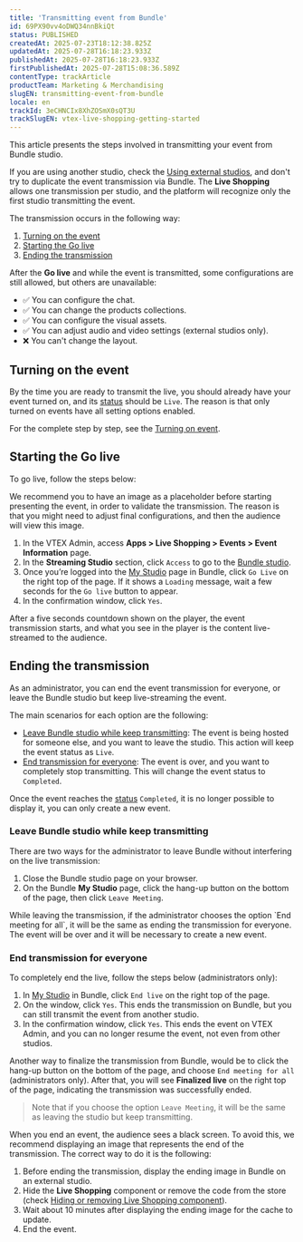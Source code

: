 ```yaml
---
title: 'Transmitting event from Bundle'
id: 69PX90vv4oDWQ34nnBkiQt
status: PUBLISHED
createdAt: 2025-07-23T18:12:38.825Z
updatedAt: 2025-07-28T16:18:23.933Z
publishedAt: 2025-07-28T16:18:23.933Z
firstPublishedAt: 2025-07-28T15:08:36.589Z
contentType: trackArticle
productTeam: Marketing & Merchandising
slugEN: transmitting-event-from-bundle
locale: en
trackId: 3eCHNCIx8XhZOSmX0sQT3U
trackSlugEN: vtex-live-shopping-getting-started
---
```


This article presents the steps involved in transmitting your event from Bundle studio.

<div class = "alert alert-danger">
  <p>If you are using another studio, check the <a href="https://help.vtex.com/en/tracks/vtex-live-shopping-getting-started--3eCHNCIx8XhZOSmX0sQT3U/Dw0QdKI0aGjmyD5Z6z5JC">Using external studios</a>, and don't try to duplicate the event transmission via Bundle. The <b>Live Shopping</b> allows one transmission per studio, and the platform will recognize only the first studio transmitting the event.</p>
</div>

The transmission occurs in the following way:

1. [Turning on the event](#turning-on-the-event)
2. [Starting the Go live](#starting-the-go-live)
3. [Ending the transmission](#ending-the-transmission)

<div class = "alert alert-warning">
  <p>After the <b>Go live</b> and while the event is transmitted, some configurations are still allowed, but others are unavailable:<ul><li>✅ You can configure the chat.</li><li>✅ You can change the products collections.</li><li>✅ You can configure the visual assets.</li><li>✅ You can adjust audio and video settings (external studios only).</li><li>❌ You can't change the layout.</li></ul></p>
</div>

## Turning on the event

By the time you are ready to transmit the live, you should already have your event turned on, and its [status](https://help.vtex.com/en/tracks/vtex-live-shopping-getting-started--3eCHNCIx8XhZOSmX0sQT3U/5WLXGbOSFmxN7QlzOnfGrv#event-status) should be `Live`. The reason is that only turned on events have all setting options enabled. 

For the complete step by step, see the [Turning on event](https://help.vtex.com/en/tracks/vtex-live-shopping-getting-started--3eCHNCIx8XhZOSmX0sQT3U/6NrWRLAJEHijcd6tLIWoqq).

## Starting the Go live

To go live, follow the steps below:

<div class = "alert alert-info">
  <p>We recommend you to have an image as a placeholder before starting presenting the event, in order to validate the transmission. The reason is that you might need to adjust final configurations, and then the audience will view this image.</p>
</div>

1. In the VTEX Admin, access **Apps > Live Shopping > Events > Event Information** page.
2. In the **Streaming Studio** section, click `Access` to go to the [Bundle studio](https://help.vtex.com/en/tracks/vtex-live-shopping-getting-started--3eCHNCIx8XhZOSmX0sQT3U/3GKzrP9nkyRwpUyyeYUaeX).
3. Once you’re logged into the [My Studio](https://help.vtex.com/en/tracks/vtex-live-shopping-getting-started--3eCHNCIx8XhZOSmX0sQT3U/3GKzrP9nkyRwpUyyeYUaeX#my-studio) page in Bundle, click `Go Live` on the right top of the page. If it shows a `Loading` message, wait a few seconds for the `Go live` button to appear.
4. In the confirmation window, click `Yes`.

After a five seconds countdown shown on the player, the event transmission starts, and what you see in the player is the content live-streamed to the audience.

## Ending the transmission

As an administrator, you can end the event transmission for everyone, or leave the Bundle studio but keep live-streaming the event. 

The main scenarios for each option are the following:

* [Leave Bundle studio while keep transmitting](#leave-bundle-studio-while-keep-transmitting): The event is being hosted for someone else, and you want to leave the studio. This action will keep the event status as `Live`. 
* [End transmission for everyone](#end-transmission-for-everyone): The event is over, and you want to completely stop transmitting. This will change the event status to `Completed`.

<div class = "alert alert-warning">
  <p>Once the event reaches the <a href="https://help.vtex.com/en/tracks/vtex-live-shopping-getting-started--3eCHNCIx8XhZOSmX0sQT3U/5WLXGbOSFmxN7QlzOnfGrv#event-status">status</a> <code>Completed</code>, it is no longer possible to display it, you can only create a new event.</p>
</div>

### Leave Bundle studio while keep transmitting

There are two ways for the administrator to leave Bundle without interfering on the live transmission:

1. Close the Bundle studio page on your browser.
2. On the Bundle **My Studio** page, click the hang-up button on the bottom of the page, then click `Leave Meeting`.

<div class = "alert alert-danger">
  <p>While leaving the transmission, if the administrator chooses the option `End meeting for all`, it will be the same as ending the transmission for everyone. The event will be over and it will be necessary to create a new event.</p>
</div>

### End transmission for everyone

To completely end the live, follow the steps below (administrators only):

1. In [My Studio](https://help.vtex.com/en/tracks/vtex-live-shopping-getting-started--3eCHNCIx8XhZOSmX0sQT3U/3GKzrP9nkyRwpUyyeYUaeX#my-studio) in Bundle, click `End live` on the right top of the page.
2. On the window, click `Yes`. This ends the transmission on Bundle, but you can still transmit the event from another studio.
3. In the confirmation window, click `Yes`. This ends the event on VTEX Admin, and you can no longer resume the event, not even from other studios.

Another way to finalize the transmission from Bundle, would be to click the hang-up button on the bottom of the page, and choose `End meeting for all` (administrators only). After that, you will see **Finalized live** on the right top of the page, indicating the transmission was successfully ended.

> Note that if you choose the option `Leave Meeting`, it will be the same as leaving the studio but keep transmitting.

<div class = "alert alert-danger">
  <p>When you end an event, the audience sees a black screen. To avoid this, we recommend displaying an image that represents the end of the transmission. The correct way to do it is the following:<ol><li>Before ending the transmission, display the ending image in Bundle on an external studio.</li><li>Hide the <b>Live Shopping</b> component or remove the code from the store (check <a href="https://help.vtex.com/en/tracks/vtex-live-shopping-getting-started--3eCHNCIx8XhZOSmX0sQT3U/7e3bP6LjFgxXC210jSpl59">Hiding or removing Live Shopping component</a>).</li><li>Wait about 10 minutes after displaying the ending image for the cache to update.</li><li>End the event.</li></ol></p>
</div>

